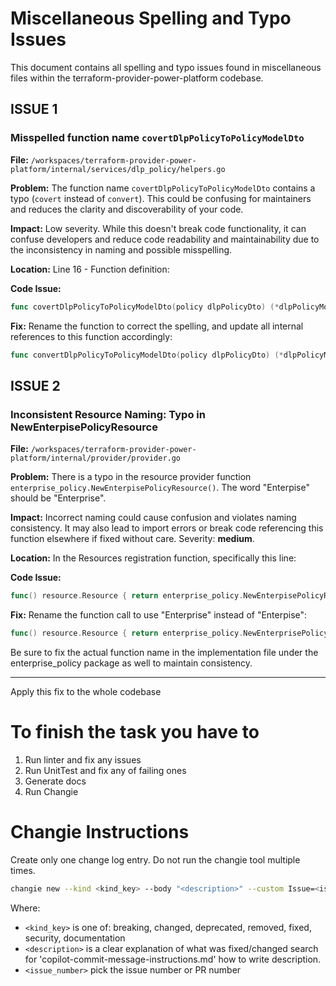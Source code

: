 # Miscellaneous Spelling and Typo Issues

This document contains all spelling and typo issues found in miscellaneous files within the terraform-provider-power-platform codebase.

## ISSUE 1

### Misspelled function name `covertDlpPolicyToPolicyModelDto`

**File:** `/workspaces/terraform-provider-power-platform/internal/services/dlp_policy/helpers.go`

**Problem:** The function name `covertDlpPolicyToPolicyModelDto` contains a typo (`covert` instead of `convert`). This could be confusing for maintainers and reduces the clarity and discoverability of your code.

**Impact:** Low severity. While this doesn't break code functionality, it can confuse developers and reduce code readability and maintainability due to the inconsistency in naming and possible misspelling.

**Location:** Line 16 - Function definition:

**Code Issue:**

```go
func covertDlpPolicyToPolicyModelDto(policy dlpPolicyDto) (*dlpPolicyModelDto, error) {
```

**Fix:** Rename the function to correct the spelling, and update all internal references to this function accordingly:

```go
func convertDlpPolicyToPolicyModelDto(policy dlpPolicyDto) (*dlpPolicyModelDto, error) {
```

## ISSUE 2

### Inconsistent Resource Naming: Typo in NewEnterpisePolicyResource

**File:** `/workspaces/terraform-provider-power-platform/internal/provider/provider.go`

**Problem:** There is a typo in the resource provider function `enterprise_policy.NewEnterpisePolicyResource()`. The word "Enterpise" should be "Enterprise".

**Impact:** Incorrect naming could cause confusion and violates naming consistency. It may also lead to import errors or break code referencing this function elsewhere if fixed without care. Severity: **medium**.

**Location:** In the Resources registration function, specifically this line:

**Code Issue:**

```go
func() resource.Resource { return enterprise_policy.NewEnterpisePolicyResource() },
```

**Fix:** Rename the function call to use "Enterprise" instead of "Enterpise":

```go
func() resource.Resource { return enterprise_policy.NewEnterprisePolicyResource() },
```

Be sure to fix the actual function name in the implementation file under the enterprise_policy package as well to maintain consistency.

---

Apply this fix to the whole codebase

# To finish the task you have to

1. Run linter and fix any issues
2. Run UnitTest and fix any of failing ones
3. Generate docs
4. Run Changie

# Changie Instructions

Create only one change log entry. Do not run the changie tool multiple times.

```bash
changie new --kind <kind_key> --body "<description>" --custom Issue=<issue_number>
```

Where:

- `<kind_key>` is one of: breaking, changed, deprecated, removed, fixed, security, documentation
- `<description>` is a clear explanation of what was fixed/changed search for 'copilot-commit-message-instructions.md' how to write description.
- `<issue_number>` pick the issue number or PR number
